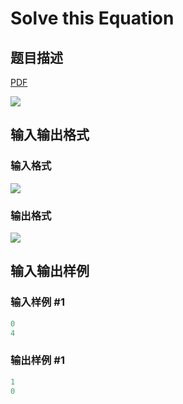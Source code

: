 # Solve this Equation

## 题目描述

[problemUrl]: https://uva.onlinejudge.org/index.php?option=com_onlinejudge&Itemid=8&category=871&page=show_problem&problem=5119

[PDF](https://uva.onlinejudge.org/external/131/p13196.pdf)

![](https://cdn.luogu.com.cn/upload/vjudge_pic/UVA13196/37370047820908fd4ba79516cbd29e01a9de06ba.png)

## 输入输出格式

### 输入格式

![](https://cdn.luogu.com.cn/upload/vjudge_pic/UVA13196/c986fcbf05fb786595dc904cabbad9aa85955b04.png)

### 输出格式

![](https://cdn.luogu.com.cn/upload/vjudge_pic/UVA13196/169f8dacdbc6586dbe33406afbc1b3f504ccbdf2.png)

## 输入输出样例

### 输入样例 #1

```cpp
0
4
```


### 输出样例 #1

```cpp
1
0
```


